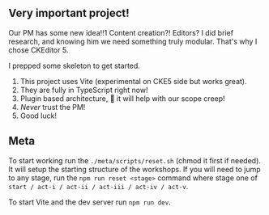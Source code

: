 ## Very important project!

Our PM has some new idea!!1 Content creation?! Editors? I did brief research, and knowing him we need something truly modular. That's why I chose CKEditor 5.

I prepped some skeleton to get started.

1. This project uses Vite (experimental on CKE5 side but works great).
2. They are fully in TypeScript right now!
3. Plugin based architecture, 🤞 it will help with our scope creep!
4. _Never_ trust the PM!
5. Good luck!

## Meta

To start working run the `./meta/scripts/reset.sh` (chmod it first if needed). It will setup the starting structure of the workshops. If you will need to jump to any stage, run the `npm run reset <stage>` command where stage one of `start / act-i / act-ii / act-iii / act-iv / act-v`. 

To start Vite and the dev server run `npm run dev`.
